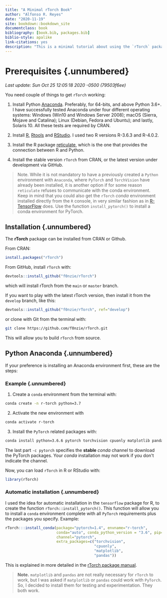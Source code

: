 ```yaml
---
title: "A Minimal rTorch Book"
author: "Alfonso R. Reyes"
date: "2020-11-19"
site: bookdown::bookdown_site
documentclass: book
bibliography: [book.bib, packages.bib]
biblio-style: apalike
link-citations: yes
description: "This is a minimal tutorial about using the `rTorch` package to have fun while doing machine learning. This book was written with [bookdown]()."
---
```




# Prerequisites {.unnumbered}

*Last update: Sun Oct 25 12:05:18 2020 -0500 (79503f6ee)*

You need couple of things to get `rTorch` working:

1.  Install Python [Anaconda](https://www.anaconda.com/products/individual). Preferably, for 64-bits, and above Python 3.6+. I have successfully tested Anaconda under four different operating systems: Windows (Win10 and Windows Server 2008); macOS (Sierra, Mojave and Catalina); Linux (Debian, Fedora and Ubuntu); and lastly, Solaris 10. All these tests are required by CRAN.

2.  Install [R](), [Rtools]() and [RStudio](). I used two R versions R-3.6.3 and R-4.0.2.

3.  Install the R package [reticulate](https://github.com/rstudio/reticulate), which is the one that provides the connection between R and Python.

4.  Install the stable version `rTorch` from CRAN, or the latest version under development via GitHub.

> Note. While it is not mandatory to have a previously created a `Python` environment with `Anaconda`, where `PyTorch` and `TorchVision` have already been installed, it is another option if for some reason `reticulate` refuses to communicate with the conda environment. Keep in mind that you could also get the `rTorch` *conda* environment installed directly from the `R` console, in very similar fashion as in [R-TensorFlow]() does. Use the function `install_pytorch()` to install a conda environment for PyTorch.

## Installation {.unnumbered}

The **rTorch** package can be installed from CRAN or Github.

From CRAN:


```r
install.packages("rTorch")
```

From GitHub, install `rTorch` with:


```r
devtools::install_github("f0nzie/rTorch")
```

which will install rTorch from the `main` or `master` branch.

If you want to play with the latest rTorch version, then install it from the `develop` branch, like this:


```r
devtools::install_github("f0nzie/rTorch", ref="develop")
```

or clone with Git from the terminal with:


```bash
git clone https://github.com/f0nzie/rTorch.git
```

This will allow you to build `rTorch` from source.

## Python Anaconda {.unnumbered}

If your preference is installing an Anaconda environment first, these are the steps:

### Example {.unnumbered}

1.  Create a `conda` environment from the terminal with:


```bash
conda create -n r-torch python=3.7
```

2.  Activate the new environment with


```bash
conda activate r-torch
```

3.  Install the `PyTorch` related packages with:


```bash
conda install python=3.6.6 pytorch torchvision cpuonly matplotlib pandas -c pytorch
```

The last part `-c pytorch` specifies the **stable** *conda* channel to download the PyTorch packages. Your *conda* installation may not work if you don't indicate the channel.

Now, you can load `rTorch` in R or RStudio with:


```r
library(rTorch)
```

### Automatic installation {.unnumbered}

I used the idea for automatic installation in the `tensorflow` package for R, to create the function `rTorch::install_pytorch()`. This function will allow you to install a `conda` environment complete with all `PyTorch` requirements plus the packages you specify. Example:


```r
rTorch:::install_conda(package="pytorch=1.4", envname="r-torch", 
                       conda="auto", conda_python_version = "3.6", pip=FALSE, 
                       channel="pytorch", 
                       extra_packages=c("torchvision", 
                                        "cpuonly", 
                                        "matplotlib", 
                                        "pandas"))
```

This is explained in more detailed in the [rTorch package manual](https://f0nzie.github.io/rTorch/articles/installation.html).

> **Note.** `matplotlib` and `pandas` are not really necessary for `rTorch` to work, but I was asked if `matplotlib` or `pandas` could work with `PyTorch`. So, I decided to install them for testing and experimentation. They both work.


